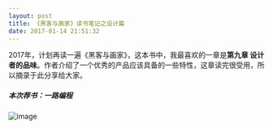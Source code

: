 ```yaml
---
layout: post
title: 《黑客与画家》读书笔记之设计篇
date: 2017-01-14 21:51:32
---
```


2017年，计划再读一遍《黑客与画家》，这本书中，我最喜欢的一章是**第九章 设计者的品味**。作者介绍了一个优秀的产品应该具备的一些特性，这章读完很受用，所以摘录于此分享给大家。


##### 本次荐书：一路编程

![image](https://img10.360buyimg.com/n1/s200x200_jfs/t3457/287/2410891900/499090/6c16e5b9/585417c0Na79b28a1.jpg)

